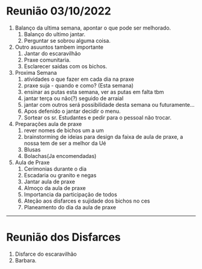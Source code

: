 # Reunião  03/10/2022   

1.  Balanço da ultima semana, apontar o que pode ser melhorado.
     1. Balanço do ultimo jantar.
     2. Perguntar se sobrou alguma coisa.
3.  Outro asuuntos tambem importante
    1. Jantar do escaravilhão
    2. Praxe comunitaria.
    3. Esclarecer saidas com os bichos.
2. Proxima Semana
    1. atividades o que fazer em cada dia na praxe
    2.  praxe suja - quando e como? (Esta semana)
    3.  ensinar as putas esta semana, ver as putas em falta tbm
    4. jantar terça ou não(?) seguido de arraial
    5.  jantar com outros será possibilidade desta semana ou futuramente...
    6.  Apos defenido o jantar decidir o menu.
    7.  Sortear os sr. Estudantes e pedir para o pessoal não trocar.
 3. Preparações aula de praxe
    1. rever nomes de bichos um a um
    2.  brainstorming de ideias para design da faixa de aula de praxe, a nossa tem de ser a melhor da Ué
    3.  Blusas
    4.  Bolachas(Ja encomendadas)
4. Aula de Praxe
    1. Cerimonias durante o dia
    2. Escadaria ou granito e negas
    3. Jantar aula de praxe
    4. Almoço da aula de praxe
    5. Importancia da participação de todos
    6. Ateção aos disfarces e sujidade dos bichos no ces 
    7. Planeamento do dia da aula de praxe  

---  
# Reunião dos Disfarces
1. Disfarce do escaravilhão
2. Barbara.

